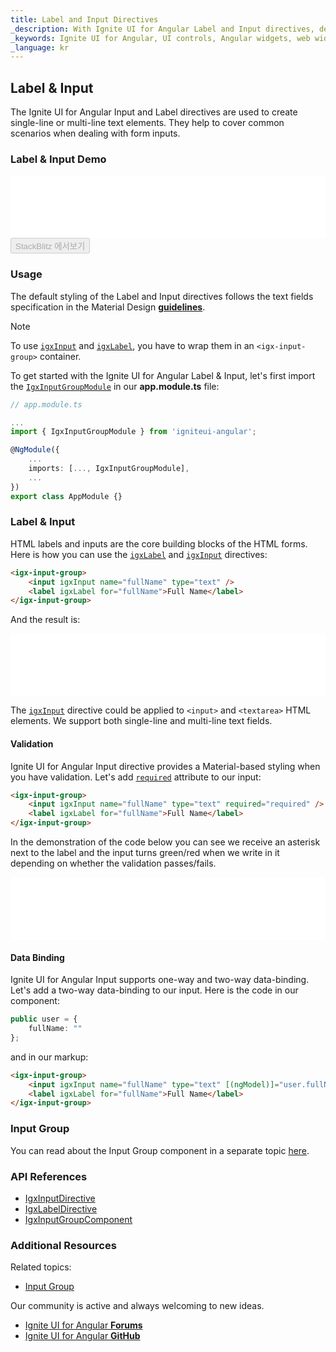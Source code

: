 ```yaml
---
title: Label and Input Directives
_description: With Ignite UI for Angular Label and Input directives, developers can create a single-line or multi-line text elements, add additional CSS styles and integrate with other controls.
_keywords: Ignite UI for Angular, UI controls, Angular widgets, web widgets, UI widgets, Angular, Native Angular Components Suite, Native Angular Controls, Native Angular Components Library, Angular Label components, Angular Label controls, Angular Input components, Angular Input controls, Input component, Input control, Label component, Label control, Angular Input directive, Angular Label directive, Angular Forms, Angular Reactive Forms, Angular Form Validation
_language: kr
---
```


## Label & Input
<p class="highlight">
The Ignite UI for Angular Input and Label directives are used to create single-line or multi-line text elements. They help to cover common scenarios when dealing with form inputs.
</p>
<div class="divider--half"></div>

### Label & Input Demo
<div class="sample-container" style="height:100px">
<iframe id="input-group-sample-2-frame" src='{environment:demosBaseUrl}/data-entries/input-group-sample-2' width="100%" height="100%" seamless frameBorder="0"></iframe>
</div>
<div>
    <button data-localize="stackblitz" disabled class="stackblitz-btn" data-iframe-id="input-group-sample-2-frame" data-demos-base-url="{environment:demosBaseUrl}">StackBlitz 에서보기</button>
</div>
<div class="divider--half"></div>

### Usage
The default styling of the Label and Input directives follows the text fields specification in the Material Design
[**guidelines**](https://material.io/guidelines/components/text-fields.html).

> [!NOTE]
> To use [`igxInput`]({environment:angularApiUrl}/classes/igxinputdirective.html) and [`igxLabel`]({environment:angularApiUrl}/classes/igxlabeldirective.html), you have to wrap them in an `<igx-input-group>` container.

To get started with the Ignite UI for Angular Label & Input, let's first import the [`IgxInputGroupModule`]({environment:angularApiUrl}/classes/igxinputgroupmodule.html) in our **app.module.ts** file:

```typescript
// app.module.ts

...
import { IgxInputGroupModule } from 'igniteui-angular';

@NgModule({
    ...
    imports: [..., IgxInputGroupModule],
    ...
})
export class AppModule {}
```

### Label & Input
HTML labels and inputs are the core building blocks of the HTML forms. Here is how you can use the [`igxLabel`]({environment:angularApiUrl}/classes/igxlabeldirective.html) and [`igxInput`]({environment:angularApiUrl}/classes/igxinputdirective.html) directives:

```html
<igx-input-group>
    <input igxInput name="fullName" type="text" />
    <label igxLabel for="fullName">Full Name</label>
</igx-input-group>
```

And the result is:
<div class="sample-container" style="height:100px">
<iframe id="input-group-sample-1-frame" src='{environment:demosBaseUrl}/data-entries/input-group-sample-1' width="100%" height="100%" seamless frameBorder="0"></iframe>
</div>
<div class="divider--half"></div>

The [`igxInput`]({environment:angularApiUrl}/classes/igxinputdirective.html) directive could be applied to `<input>` and `<textarea>` HTML elements. We support both single-line and multi-line text fields.

#### Validation
Ignite UI for Angular Input directive provides a Material-based styling when you have validation. Let's add [`required`]({environment:angularApiUrl}/classes/igxinputdirective.html#required) attribute to our input:

```html
<igx-input-group>
    <input igxInput name="fullName" type="text" required="required" />
    <label igxLabel for="fullName">Full Name</label>
</igx-input-group>
```

In the demonstration of the code below you can see we receive an asterisk next to the label and the input turns green/red when we write in it depending on whether the validation passes/fails.

<div class="sample-container" style="height:100px">
<iframe id="input-group-sample-2-frame" src='{environment:demosBaseUrl}/data-entries/input-group-sample-2' width="100%" height="100%" seamless frameBorder="0"></iframe>
</div>
<div class="divider--half"></div>

#### Data Binding
Ignite UI for Angular Input supports one-way and two-way data-binding. Let's add a two-way data-binding to our input. Here is the code in our component:

```typescript
public user = {
    fullName: ""
};

```

and in our markup:

```html
<igx-input-group>
    <input igxInput name="fullName" type="text" [(ngModel)]="user.fullName" required="required" />
    <label igxLabel for="fullName">Full Name</label>
</igx-input-group>
```

### Input Group
You can read about the Input Group component in a separate topic [here](input_group.md).

### API References
* [IgxInputDirective]({environment:angularApiUrl}/classes/igxinputdirective.html)
* [IgxLabelDirective]({environment:angularApiUrl}/classes/igxlabeldirective.html)
* [IgxInputGroupComponent]({environment:angularApiUrl}/classes/igxinputgroupcomponent.html)

### Additional Resources
Related topics:

* [Input Group](input_group.md)

Our community is active and always welcoming to new ideas.

* [Ignite UI for Angular **Forums**](https://www.infragistics.com/community/forums/f/ignite-ui-for-angular)
* [Ignite UI for Angular **GitHub**](https://github.com/IgniteUI/igniteui-angular)